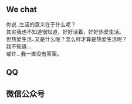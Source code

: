 ## We chat
你说..生活的意义在于什么呢？  
其实我也不知道很知道，好好活着，好好热爱生活。  
但热爱生活..又是什么呢？怎么样才算是热爱生活呢？  
我不知道...  
或许...我一直没有答案。  
## QQ
## 微信公众号